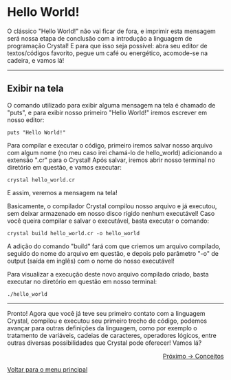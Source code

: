 # Hello World!

O clássico "Hello World!" não vai ficar de fora, e imprimir esta mensagem será nossa etapa de conclusão com a introdução a linguagem de programação Crystal! E para que isso seja possível: abra seu editor de textos/códigos favorito, pegue um café ou energético, acomode-se na cadeira, e vamos lá!

---

## Exibir na tela

O comando utilizado para exibir alguma mensagem na tela é chamado de "puts", e para exibir nosso primeiro "Hello World!" iremos escrever em nosso editor:
```cr
puts "Hello World!"
```

Para compilar e executar o código, primeiro iremos salvar nosso arquivo com algum nome (no meu caso irei chamá-lo de hello_world) adicionando a extensão ".cr" para o Crystal! Após salvar, iremos abrir nosso terminal no diretório em questão, e vamos executar:
```
crystal hello_world.cr
```

E assim, veremos a mensagem na tela!

Basicamente, o compilador Crystal compilou nosso arquivo e já executou, sem deixar armazenado em nosso disco rígido nenhum executável! Caso você queira compilar e salvar o executável, basta executar o comando:
```
crystal build hello_world.cr -o hello_world
```
A adição do comando "build" fará com que criemos um arquivo compilado, seguido do nome do arquivo em questão, e depois pelo parâmetro "-o" de output (saída em inglês) com o nome do nosso executável! 

Para visualizar a execução deste novo arquivo compilado criado, basta executar no diretório em questão em nosso terminal:
```
./hello_world
```

---

Pronto! Agora que você já teve seu primeiro contato com a linguagem Crystal, compilou e executou seu primeiro trecho de código, podemos avançar para outras definições da linguagem, como por exemplo o tratamento de variáveis, cadeias de caracteres, operadores lógicos, entre outras diversas possibilidades que Crystal pode oferecer! Vamos lá?

<p align="right">
  <a href="https://github.com/lanjoni/crystal4noobs/blob/main/content/intro/instalacao.md">Próximo -> Conceitos</a>
</p>

<p align="left">
  <a href="https://github.com/lanjoni/crystal4noobs#roadmap">Voltar para o menu principal</a>
</p>
